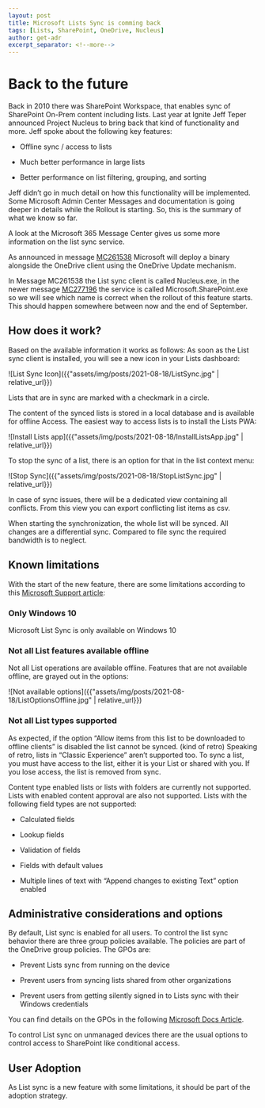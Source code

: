 ```yaml
---
layout: post
title: Microsoft Lists Sync is comming back
tags: [Lists, SharePoint, OneDrive, Nucleus]
author: get-adr
excerpt_separator: <!--more-->
---
```

# Back to the future

Back in 2010 there was SharePoint Workspace, that enables sync of SharePoint On-Prem content including lists. Last year at Ignite Jeff Teper announced Project Nucleus to bring back that kind of functionality and more. Jeff spoke about the following key features:
<!--more-->

-   Offline sync / access to lists

-   Much better performance in large lists

-   Better performance on list filtering, grouping, and sorting

Jeff didn’t go in much detail on how this functionality will be implemented. Some Microsoft Admin Center Messages and documentation is going deeper in details while the Rollout is starting. So, this is the summary of what we know so far.

A look at the Microsoft 365 Message Center gives us some more information on the list sync service.

As announced in message [<u>MC261538</u>](https://admin.microsoft.com/AdminPortal/Home?ref=MessageCenter/:/messages/MC261538) Microsoft will deploy a binary alongside the OneDrive client using the OneDrive Update mechanism.

In Message MC261538 the List sync client is called Nucleus.exe, in the newer message [<u>MC277196</u>](https://admin.microsoft.com/AdminPortal/Home#/MessageCenter/:/messages/MC277196) the service is called Microsoft.SharePoint.exe so we will see which name is correct when the rollout of this feature starts. This should happen somewhere between now and the end of September.

## How does it work?

Based on the available information it works as follows: As soon as the List sync client is installed, you will see a new icon in your Lists dashboard:

![List Sync Icon]({{"assets/img/posts/2021-08-18/ListSync.jpg" | relative_url}})


Lists that are in sync are marked with a checkmark in a circle.

The content of the synced lists is stored in a local database and is available for offline Access. The easiest way to access lists is to install the Lists PWA:

![Install Lists app]({{"assets/img/posts/2021-08-18/InstallListsApp.jpg" | relative_url}})

To stop the sync of a list, there is an option for that in the list context menu:

![Stop Sync]({{"assets/img/posts/2021-08-18/StopListSync.jpg" | relative_url}})

In case of sync issues, there will be a dedicated view containing all conflicts. From this view you can export conflicting list items as csv.

When starting the synchronization, the whole list will be synced. All changes are a differential sync. Compared to file sync the required bandwidth is to neglect.

## Known limitations

With the start of the new feature, there are some limitations according to this [<u>Microsoft Support article</u>](https://support.microsoft.com/en-us/office/edit-lists-offline-41403c3e-1795-4e07-b56b-ae591cbde2f9):

### Only Windows 10
Microsoft List Sync is only available on Windows 10

### Not all List features available offline

Not all List operations are available offline. Features that are not available offline, are grayed out in the options:

![Not available options]({{"assets/img/posts/2021-08-18/ListOptionsOffline.jpg" | relative_url}})

### Not all List types supported

As expected, if the option “Allow items from this list to be downloaded to offline clients” is disabled the list cannot be synced. (kind of retro) Speaking of retro, lists in “Classic Experience” aren’t supported too. To sync a list, you must have access to the list, either it is your List or shared with you. If you lose access, the list is removed from sync.

Content type enabled lists or lists with folders are currently not supported. 
Lists with enabled content approval are also not supported.
Lists with the following field types are not supported:

-   Calculated fields

-   Lookup fields

-   Validation of fields

-   Fields with default values

-   Multiple lines of text with “Append changes to existing Text” option enabled

## Administrative considerations and options

By default, List sync is enabled for all users. To control the list sync behavior there are three group policies available. The policies are part of the OneDrive group policies. The GPOs are:

-   Prevent Lists sync from running on the device

-   Prevent users from syncing lists shared from other organizations

-   Prevent users from getting silently signed in to Lists sync with their Windows credentials

You can find details on the GPOs in the following [<u>Microsoft Docs Article</u>](https://docs.microsoft.com/en-us/SharePoint/lists-sync-policie).

To control List sync on unmanaged devices there are the usual options to control access to SharePoint like conditional access.

## User Adoption
As List sync is a new feature with some limitations, it should be part of the adoption strategy.
